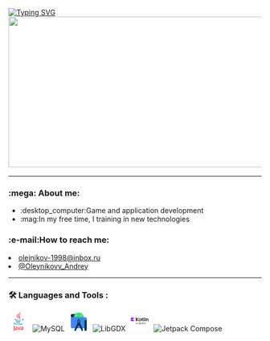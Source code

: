 <a href="https://git.io/typing-svg"><img src="https://readme-typing-svg.herokuapp.com?font=Press+Start+2P&size=15&duration=3000&pause=500&color=800080&center=%D0%B8%D1%81%D1%82%D0%B8%D0%BD%D0%BD%D1%8B%D0%B9&vCenter=%D0%B8%D1%81%D1%82%D0%B8%D0%BD%D0%BD%D1%8B%D0%B9&width=735&height=100&lines=Hey+there%2C;my+name+is+Andrey+and+I+am+an+android+developer" alt="Typing SVG" /></a>
<img src="https://media.giphy.com/media/dWesBcTLavkZuG35MI/giphy.gif" width="600" height="300"/>

---
<h3 align="left">:mega: About me:</h3>  
<ul>
    <li>:desktop_computer:Game and application development</li>
    <li>:mag:In my free time, I training in new technologies</li>
         
</ul>
<h3 align="left">:e-mail:How to reach me:</h3>
 <li><a href="mailto:olejnikov-1998@inbox.ru">olejnikov-1998@inbox.ru</a></li>
 <li><a href="@Oleynikovv_Andrey">@Oleynikovv_Andrey</a></li>

---

### :hammer_and_wrench: Languages and Tools :
<div>
  <img src="https://github.com/devicons/devicon/blob/master/icons/java/java-original-wordmark.svg" title="Java" alt="Java" width="40" height="40"/>&nbsp;
  <img src="https://github.com/simple-icons/simple-icons/blob/develop/icons/sqlite.svg" title="SQLite"  alt="MySQL" width="40" height="40"/>&nbsp;
  <img src="https://github.com/devicons/devicon/blob/master/icons/androidstudio/androidstudio-original.svg" title="AndroidStudio"  alt="AndroidStudio" width="40" height="40"/>&nbsp;
  <img src="https://libgdx.com/assets/brand/logo.svg" title="LibGDX"  alt="LibGDX" width="60" height="40"/>&nbsp;
  <img src="https://github.com/devicons/devicon/blob/master/icons/kotlin/kotlin-original-wordmark.svg" title="Kotlin" alt="Kotlin" width="40" height="40"/>&nbsp;
  <img src="https://tabris.com/wp-content/uploads/2021/06/jetpack-compose-icon_RGB.png" title="Jetpack Compose"  alt="Jetpack Compose" width="40" height="40"/>&nbsp;

</div>
